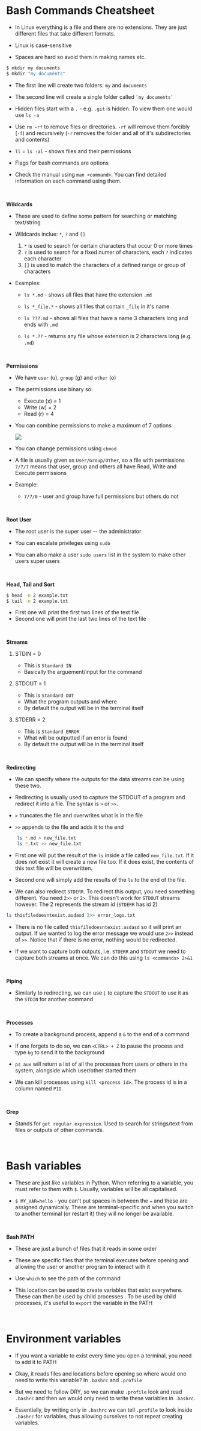 # Bash Commands Cheatsheet

- In Linux everything is a file and there are no extensions. They are just different files that take different formats.

- Linux is case-sensitive

- Spaces are hard so avoid them in making names etc.


```bash
$ mkdir my documents
$ mkdir "my documents"
```
- The first line will create two folders: `my` and `documents`
- The second line will create a single folder called ``` `my documents` ```

- Hidden files start with a `.` - e.g. `.git` is hidden. To view them one would use `ls -a`

- Use `rm -rf` to remove files or directories. `-rf` will remove them forcibly (`-f`) and recursively (`-r` removes the folder and all of it's subdirectories and contents)

- `ll` = `ls -al` - shows files and their permissions

- Flags for bash commands are options

- Check the manual using `man <command>`. You can find detailed information on each command using them.

<br>

**Wildcards**
- These are used to define some pattern for searching or matching text/string
- Wildcards inclue: `*`, `?` and `[]`
    1. `*` is used to search for certain characters that occur  0 or more times
    2. `?` is used to search for a fixed numer of characters, each `?` indicates each character
    3. `[]` is used to match the characters of a defined range or group of characters

- Examples:
    - `ls *.md` - shows all files that have the extension `.md`
    - `ls *_file.*` - shows all files that contain `_file` in it's name

    - `ls ???.md` - shows all files that have a name 3 characters long and ends with `.md`
    - `ls *.??` - returns any file whose extension is 2 characters long (e.g. `.md`)

<br>

**Permissions**
- We have `user` (u), `group` (g) and `other` (o)

- The permissions use binary so:
    - Execute (x) = 1 
    - Write (w) = 2
    - Read (r) = 4

- You can combine permissions to make a maximum of 7 options

    ![](images/binpermissions.png)

- You can change permissions using `chmod`

- A file is usually given as `User/Group/Other`, so a file with permissions `7/7/7` means that user, group and others all have Read, Write and Execute permissions

- Example:
    - `7/7/0` - user and group have full permissions but others do not

<br>

**Root User**
- The root user is the super user -- the administrator

- You can escalate privileges using `sudo`

- You can also make a user `sudo users` list in the system to make other users super users

<br>

**Head, Tail and Sort**

```bash
$ head -n 2 example.txt
$ tail -n 2 example.txt
```

- First one will print the first two lines of the text file
- Second one will print the last two lines of the text file

<br>

**Streams**
1. STDIN = 0
    - This is `Standard IN`
    - Basically the arguement/input for the command

2. STDOUT = 1
    - This is `Standard OUT`
    - What the program outputs and where
    - By default the output will be in the terminal itself

3. STDERR = 2
    - This is `Standard ERROR`
    - What will be outputted if an error is found
    - By default the output will be in the terminal itself

<br>

**Redirecting**
- We can specify where the outputs for the data streams can be using these two.

- Redirecting is usually used to capture the STDOUT of a program and redirect it into a file. The syntax is `>` or `>>`.

- `>` truncates the file and overwrites what is in the file
- `>>` appends to the file and adds it to the end

```bash
    ls *.md > new_file.txt
    ls *.txt >> new_file.txt
```

- First one will put the result of the `ls` inside a file called `new_file.txt`. If it does not exist it will create a new file too. If it does exist, the contents of this text file will be overwritten.
- Second one will simply add the results of the `ls` to the end of the file.

- We can also redirect `STDERR`. To redirect this output, you need something different. You need `2>>` or `2>`. This doesn't work for `STDOUT` streams however. The 2 represents the stream id (`STDERR` has id 2)

```bash
ls thisfiledoesntexist.asdasd 2>> error_logs.txt
```

- There is no file called `thisfiledoesntexist.asdasd` so it will print an output. If we wanted to log the error message we would use `2>>` instead of `>>`. Notice that if there is no error, nothing would be redirected.

- If we want to capture both outputs, i.e. `STDERR` and `STDOUT` we need to capture both streams at once. We can do this using `ls <commands> 2>&1`

<br>

**Piping**
- Similarly to redirecting, we can use `|` to capture the `STDOUT` to use it as the `STDIN` for another command

<br>

**Processes**
- To create a background process, append a `&` to the end of a command

- If one forgets to do so, we can `<CTRL> + Z` to pause the process and type `bg` to send it to the background

- `ps aux` will return a list of all the processes from users or others in the system, alongside which user/other started them

- We can kill processes using `kill <process id>`. The process id is in a column named `PID`.

<br>

**Grep**

- Stands for `get regular expression`. Used to search for strings/text from files or outputs of other commands.

<br>

# Bash variables

- These are just like variables in Python. When referring to a variable, you must refer to them with `$`. Usually, variables will be all capitalised.

- `$ MY_VAR=hello` - you can't put spaces in between the `=` and these are assigned dynamically. These are terminal-specific and when you switch to another terminal (or restart it) they will no longer be available.


<br>

**Bash PATH**
- These are just a bunch of files that it reads in some order

- These are specific files that the terminal executes before opening and allowing the user or another program to interact with it

- Use `which` to see the path of the command

- This location can be used to create variables that exist everywhere. These can then be used by child processes . To be used by child processes, it's useful to `export` the variable in the PATH

<br>

# Environment variables
- If you want a variable to exist every time you open a terminal, you need to add it to PATH

- Okay, it reads files and locations before opening so where would one need to write this variable? In `.bashrc` and `.profile`

- But we need to follow DRY, so we can make `.profile` look and read `.bashrc` and then we would only need to write these variables in `.bashrc`.

- Essentially, by writing only in `.bashrc` we can tell `.profile` to look inside `.bashrc` for variables, thus allowing ourselves to not repeat creating variables.
